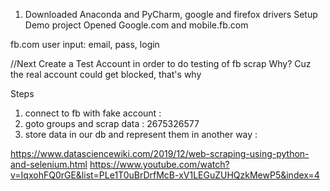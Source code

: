 1. Downloaded 
Anaconda and PyCharm, google and firefox drivers
Setup Demo project
Opened Google.com and mobile.fb.com

fb.com
user input:
email, pass, login

//Next Create a Test Account in order to do testing of fb scrap
Why? Cuz the real account could get blocked, that's why

Steps
1. connect to fb with fake account : 
2. goto groups and scrap data  : 2675326577
3. store data in our db and represent them in another way : 


https://www.datasciencewiki.com/2019/12/web-scraping-using-python-and-selenium.html
https://www.youtube.com/watch?v=IqxohFQ0rGE&list=PLe1T0uBrDrfMcB-xV1LEGuZUHQzkMewP5&index=4